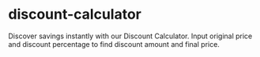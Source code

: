 # discount-calculator
Discover savings instantly with our Discount Calculator. Input original price and discount percentage                     to find discount amount and final price.
